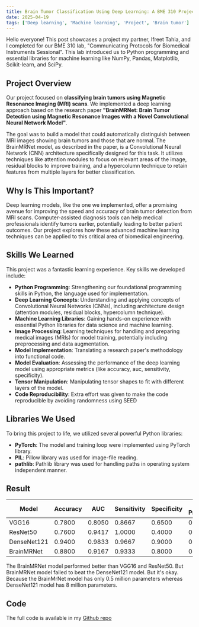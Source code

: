 ```yaml
---
title: Brain Tumor Classification Using Deep Learning: A BME 310 Project
date: 2025-04-19  
tags: ['Deep learning', 'Machine learning', 'Project', 'Brain tumor']  
---
```


Hello everyone! This post showcases a project my partner, Ifreet Tahia, and I completed for our BME 310 lab, "Communicating Protocols for Biomedical Instruments Sessional". This lab introduced us to Python programming and essential libraries for machine learning like NumPy, Pandas, Matplotlib, Scikit-learn, and SciPy.

## Project Overview

Our project focused on **classifying brain tumors using Magnetic Resonance Imaging (MRI) scans**. We implemented a deep learning approach based on the research paper **"BrainMRNet: Brain Tumor Detection using Magnetic Resonance Images with a Novel Convolutional Neural Network Model"**.

The goal was to build a model that could automatically distinguish between MRI images showing brain tumors and those that are normal. The BrainMRNet model, as described in the paper, is a Convolutional Neural Network (CNN) architecture specifically designed for this task. It utilizes techniques like attention modules to focus on relevant areas of the image, residual blocks to improve training, and a hypercolumn technique to retain features from multiple layers for better classification.

## Why Is This Important?

Deep learning models, like the one we implemented, offer a promising avenue for improving the speed and accuracy of brain tumor detection from MRI scans. Computer-assisted diagnosis tools can help medical professionals identify tumors earlier, potentially leading to better patient outcomes. Our project explores how these advanced machine learning techniques can be applied to this critical area of biomedical engineering.

## Skills We Learned

This project was a fantastic learning experience. Key skills we developed include:

* **Python Programming**: Strengthening our foundational programming skills in Python, the language used for implementation.
* **Deep Learning Concepts**: Understanding and applying concepts of Convolutional Neural Networks (CNNs), including architecture design (attention modules, residual blocks, hypercolumn technique).
* **Machine Learning Libraries**: Gaining hands-on experience with essential Python libraries for data science and machine learning.
* **Image Processing**: Learning techniques for handling and preparing medical images (MRIs) for model training, potentially including preprocessing and data augmentation.
* **Model Implementation**: Translating a research paper's methodology into functional code.
* **Model Evaluation**: Assessing the performance of the deep learning model using appropriate metrics (like accuracy, auc, sensitivity, specificity).
* **Tensor Manipulation**: Manipulating tensor shapes to fit with different layers of the model.
* **Code Reproducibility**: Extra effort was given to make the code reproducible by avoiding randomness using SEED

## Libraries We Used

To bring this project to life, we utilized several powerful Python libraries:

* **PyTorch**: The model and training loop were implemented using PyTorch library.
* **PIL**: Pillow library was used for image-file reading.
* **pathlib**: Pathlib library was used for handling paths in operating system independent manner. 

## Result

| Model        | Accuracy | AUC    | Sensitivity | Specificity | Avg Precision | Avg Recall |
|--------------|----------|--------|-------------|-------------|----------------|------------|
| VGG16        | 0.7800   | 0.8050 | 0.8667      | 0.6500      | 0.7763         | 0.7583     |
| ResNet50     | 0.7600   | 0.9417 | 1.0000      | 0.4000      | 0.8571         | 0.7000     |
| DenseNet121  | 0.9400   | 0.9833 | 0.9667      | 0.9000      | 0.9414         | 0.9333     |
| BrainMRNet   | 0.8800   | 0.9167 | 0.9333      | 0.8000      | 0.8819         | 0.8667     |

The BrainMRNet model performed better than VGG16 and ResNet50. But BrainMRNet model failed to beat the DenseNet121 model. But it's okay. Because the BrainMrNet model has only 0.5 million parameters whereas DenseNet121 model has 8 million parameters.

## Code

The full code is available in my [Github repo](https://github.com/Marshal-Ashif-Shawkat/bme-310-project)
